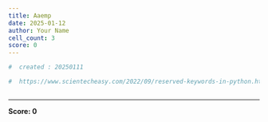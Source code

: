 ```yaml
---
title: Aaemp
date: 2025-01-12
author: Your Name
cell_count: 3
score: 0
---
```


```python
#  created : 20250111
```


```python
#  https://www.scientecheasy.com/2022/09/reserved-keywords-in-python.html/
```


```python

```


---
**Score: 0**